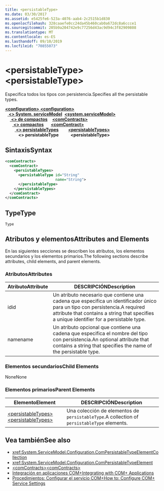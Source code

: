```yaml
---
title: <persistableType>
ms.date: 03/30/2017
ms.assetid: e5425fe6-523a-4076-aab4-2c2515b1d830
ms.openlocfilehash: 328caaefe0cc24da45b460cab0a672dc8a6ccce1
ms.sourcegitcommit: 205b9a204742e9c77256d43ac9d94c3f82909808
ms.translationtype: MT
ms.contentlocale: es-ES
ms.lasthandoff: 09/10/2019
ms.locfileid: "70855073"
---
```

# <a name="persistabletype"></a><span data-ttu-id="c4b6d-101">\<persistableType></span><span class="sxs-lookup"><span data-stu-id="c4b6d-101">\<persistableType></span></span>
<span data-ttu-id="c4b6d-102">Especifica todos los tipos con persistencia.</span><span class="sxs-lookup"><span data-stu-id="c4b6d-102">Specifies all the persistable types.</span></span>  
  
<span data-ttu-id="c4b6d-103">[ **\<configuration>** ](../configuration-element.md)</span><span class="sxs-lookup"><span data-stu-id="c4b6d-103">[**\<configuration>**](../configuration-element.md)</span></span>\
<span data-ttu-id="c4b6d-104">&nbsp;&nbsp;[ **\<> System. serviceModel**](system-servicemodel.md)</span><span class="sxs-lookup"><span data-stu-id="c4b6d-104">&nbsp;&nbsp;[**\<system.serviceModel>**](system-servicemodel.md)</span></span>\
<span data-ttu-id="c4b6d-105">&nbsp;&nbsp;&nbsp;&nbsp;[ **\<> de compactos**](comcontracts.md)</span><span class="sxs-lookup"><span data-stu-id="c4b6d-105">&nbsp;&nbsp;&nbsp;&nbsp;[**\<comContracts>**](comcontracts.md)</span></span>\
<span data-ttu-id="c4b6d-106">&nbsp;&nbsp;&nbsp;&nbsp;&nbsp;&nbsp;[ **\<> compactos**](comcontract.md)</span><span class="sxs-lookup"><span data-stu-id="c4b6d-106">&nbsp;&nbsp;&nbsp;&nbsp;&nbsp;&nbsp;[**\<comContract>**](comcontract.md)</span></span>\
<span data-ttu-id="c4b6d-107">&nbsp;&nbsp;&nbsp;&nbsp;&nbsp;&nbsp;&nbsp;&nbsp;[ **\<> persistableTypes**](persistabletypes.md)</span><span class="sxs-lookup"><span data-stu-id="c4b6d-107">&nbsp;&nbsp;&nbsp;&nbsp;&nbsp;&nbsp;&nbsp;&nbsp;[**\<persistableTypes>**](persistabletypes.md)</span></span>\
<span data-ttu-id="c4b6d-108">&nbsp;&nbsp;&nbsp;&nbsp;&nbsp;&nbsp;&nbsp;&nbsp;&nbsp;&nbsp; **\<> persistableType**</span><span class="sxs-lookup"><span data-stu-id="c4b6d-108">&nbsp;&nbsp;&nbsp;&nbsp;&nbsp;&nbsp;&nbsp;&nbsp;&nbsp;&nbsp;**\<persistableType>**</span></span>  
  
## <a name="syntax"></a><span data-ttu-id="c4b6d-109">Sintaxis</span><span class="sxs-lookup"><span data-stu-id="c4b6d-109">Syntax</span></span>  
  
```xml  
<comContracts>
  <comContract>
    <persistableTypes>
      <persistableType id="String"
                       name="String">
      </persistableType>
    </persistableTypes>
  </comContract>
</comContracts>
```  
  
## <a name="type"></a><span data-ttu-id="c4b6d-110">Type</span><span class="sxs-lookup"><span data-stu-id="c4b6d-110">Type</span></span>  
 `Type`  
  
## <a name="attributes-and-elements"></a><span data-ttu-id="c4b6d-111">Atributos y elementos</span><span class="sxs-lookup"><span data-stu-id="c4b6d-111">Attributes and Elements</span></span>  
 <span data-ttu-id="c4b6d-112">En las siguientes secciones se describen los atributos, los elementos secundarios y los elementos primarios.</span><span class="sxs-lookup"><span data-stu-id="c4b6d-112">The following sections describe attributes, child elements, and parent elements.</span></span>  
  
### <a name="attributes"></a><span data-ttu-id="c4b6d-113">Atributos</span><span class="sxs-lookup"><span data-stu-id="c4b6d-113">Attributes</span></span>  
  
|<span data-ttu-id="c4b6d-114">Atributo</span><span class="sxs-lookup"><span data-stu-id="c4b6d-114">Attribute</span></span>|<span data-ttu-id="c4b6d-115">DESCRIPCIÓN</span><span class="sxs-lookup"><span data-stu-id="c4b6d-115">Description</span></span>|  
|---------------|-----------------|  
|<span data-ttu-id="c4b6d-116">id</span><span class="sxs-lookup"><span data-stu-id="c4b6d-116">id</span></span>|<span data-ttu-id="c4b6d-117">Un atributo necesario que contiene una cadena que especifica un identificador único para un tipo con persistencia.</span><span class="sxs-lookup"><span data-stu-id="c4b6d-117">A required attribute that contains a string that specifies a unique identifier for a persistable type.</span></span>|  
|<span data-ttu-id="c4b6d-118">name</span><span class="sxs-lookup"><span data-stu-id="c4b6d-118">name</span></span>|<span data-ttu-id="c4b6d-119">Un atributo opcional que contiene una cadena que especifica el nombre del tipo con persistencia.</span><span class="sxs-lookup"><span data-stu-id="c4b6d-119">An optional attribute that contains a string that specifies the name of the persistable type.</span></span>|  
  
### <a name="child-elements"></a><span data-ttu-id="c4b6d-120">Elementos secundarios</span><span class="sxs-lookup"><span data-stu-id="c4b6d-120">Child Elements</span></span>  
 <span data-ttu-id="c4b6d-121">None</span><span class="sxs-lookup"><span data-stu-id="c4b6d-121">None</span></span>  
  
### <a name="parent-elements"></a><span data-ttu-id="c4b6d-122">Elementos primarios</span><span class="sxs-lookup"><span data-stu-id="c4b6d-122">Parent Elements</span></span>  
  
|<span data-ttu-id="c4b6d-123">Elemento</span><span class="sxs-lookup"><span data-stu-id="c4b6d-123">Element</span></span>|<span data-ttu-id="c4b6d-124">DESCRIPCIÓN</span><span class="sxs-lookup"><span data-stu-id="c4b6d-124">Description</span></span>|  
|-------------|-----------------|  
|[<span data-ttu-id="c4b6d-125">\<persistableTypes></span><span class="sxs-lookup"><span data-stu-id="c4b6d-125">\<persistableTypes></span></span>](persistabletypes.md)|<span data-ttu-id="c4b6d-126">Una colección de elementos de `persistableType`.</span><span class="sxs-lookup"><span data-stu-id="c4b6d-126">A collection of `persistableType` elements.</span></span>|  
  
## <a name="see-also"></a><span data-ttu-id="c4b6d-127">Vea también</span><span class="sxs-lookup"><span data-stu-id="c4b6d-127">See also</span></span>

- <xref:System.ServiceModel.Configuration.ComPersistableTypeElementCollection>
- <xref:System.ServiceModel.Configuration.ComPersistableTypeElement>
- [<span data-ttu-id="c4b6d-128">\<comContracts></span><span class="sxs-lookup"><span data-stu-id="c4b6d-128">\<comContracts></span></span>](comcontracts.md)
- [<span data-ttu-id="c4b6d-129">Integración en aplicaciones COM+</span><span class="sxs-lookup"><span data-stu-id="c4b6d-129">Integrating with COM+ Applications</span></span>](../../../wcf/feature-details/integrating-with-com-plus-applications.md)
- [<span data-ttu-id="c4b6d-130">Procedimientos: Configurar el servicio COM+</span><span class="sxs-lookup"><span data-stu-id="c4b6d-130">How to: Configure COM+ Service Settings</span></span>](../../../wcf/feature-details/how-to-configure-com-service-settings.md)

